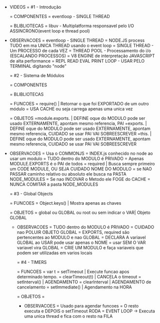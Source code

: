 * VIDEOS
  = #1 - Introdução

    = COMPONENTES
      = eventloop - SINGLE THREAD

    = BLIBLIOTECAS
      = libuv - Multiplatforma responsavel pelo I/O ASSINCRONO(event loop e thread pool)


* OBSERVACOES
  = eventloop - SINGLE THREAD
  = NODE.JS process TUDO em ma UNICA THREAD usando o event loop
  = SINGLE THREAD - Um PROCESSO de cada VEZ
  = THREAD POOL - Processamento do i/o (ESCALANDO PROCESSOS)
  = V8 ENGINE de interpretação JAVASCRIPT de alta performance
  = REPL READ EVAL PRINT LOOP - USAR PELO TERMINAL digitando "node"


  = #2 - Sistema de Módulos

    = COMPONENTES


    = BLIBLIOTECAS

    = FUNCOES
      = require() | Retornar o que foi EXPORTADO de um outro módulo
        = USA CACHE ou seja carrega apenas uma unica vez

    = OBJETOS
      =module.exports.  | DEFINE oque do MODULO pode ser usado EXTERNAMENTE, apontam mesmo referencia, PAI
      =exports.         | DEFINE oque do MODULO pode ser usado EXTERNAMENTE, apontam mesmo referencia, CUIDADO se usar PAI VAI SOBREESCREVER
      =this.            | DEFINE oque do MODULO pode ser usado EXTERNAMENTE, apontam mesmo referencia, CUIDADO se usar PAI VAI SOBREESCREVER

* OBSERVACOES
  = Usa o COMMONJS
  = INDEX.js conhecido no node ao usar um modulo
  = TUDO dentro do MODULO é PRIVADO
  = Apenas MODULE.EXPORTS é o PAI de todos
  = required | Busca sempre primeiro um CODE MODULE, OU SEJA CUIDADO NOME DO MODULO
    = se NAO PASSAR caminho relativo ou absoluto ele busca na PASTA NODE_MODULES
    = Se nao INCOVAR o Metodo ele FOGE do CACHE
  = NUNCA COMITAR a pasta NODE_MODULES



  = #3 - Global Objects

    = FUNCOES
      = Object.keys() | Mostra apenas as chaves

    = OBJETOS
      = global ou GLOBAL ou root ou sem indicar o VAR| Objeto GLOBAL

  * OBSERVACOES
    = TUDO dentro do MODULO é PRIVADO
    = CUIDADO nao POLUIR OBJETO GLOBAL
    = EXPORTS, required são pertencentes ao MODULO e nao GLOBAL
    = DECLARA A variavel GLOBAL ao USAR pode usar apenas o NOME
    = usar SEM O VAR variavel vira GLOBAL
    = CRIE UM MODULO e faça variaveis que podem ser utilizadas em varios locais


    = #4 - TIMERS

      = FUNCOES
        = var t = setTimeout | Execute funcao apos determinado tempo.
          = clearTimeout(t) | CANCELA o timeout
        = setInterval() | AGENDAMENTO
          = clearInterval | AGENDAMENTO de cancelamento
        = setImmediate() | Agendamento na HORA

      = OBJETOS
        =

    * OBSERVACOES
      = Usado para agendar funcoes
      = O resto executa e DEPOIS o setTimeout RODA
      = EVENT LOOP -> Executa uma unica thread e fica com o resto na FILA
